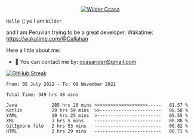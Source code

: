 <p align="center">
  <a href="https://github.com/Call4han"><img src="https://images2.alphacoders.com/505/505544.jpg" alt="Wilder Ccasa" /></a>
</p>


`Hello 👋`
yo I am `Wilder`

and I am Peruvian trying to be a great developer.
Wakatime: https://wakatime.com/@Callahan






Here a little about me:
- 📝 You can contact me by: ccasarider@gmail.com


[![GitHub Streak](http://github-readme-streak-stats.herokuapp.com?user=Callahan&theme=dark&date_format=j%2Fn%5B%2FY%5D&background=201E1E&border=867815&stroke=E0E0E0&ring=268586&fire=DD401D&currStreakNum=ADDD8E&sideNums=76CBD5AA&currStreakLabel=6DBADD&sideLabels=6DBADD&dates=D0D0D0)](https://git.io/streak-stats)
<!--START_SECTION:waka-->

```text
From: 05 July 2022 - To: 09 November 2022

Total Time: 349 hrs 48 mins

Java             285 hrs 20 mins >>>>>>>>>>>>>>>>>>>>-----   81.57 %
Kotlin           29 hrs 59 mins  >>-----------------------   08.58 %
YAML             19 hrs 25 mins  >------------------------   05.55 %
XML              3 hrs 5 mins    -------------------------   00.88 %
GitIgnore file   2 hrs 53 mins   -------------------------   00.82 %
HTML             2 hrs 29 mins   -------------------------   00.71 %
```

<!--END_SECTION:waka-->








